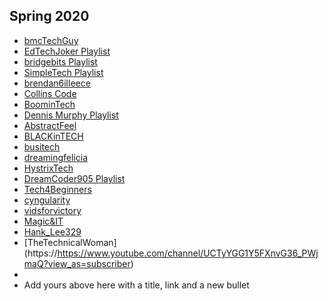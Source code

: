 ## Spring 2020
- [bmcTechGuy](https://www.youtube.com/channel/UCabL6Ewd04q3h5Xc5PlrvFQ?view_as=subscriber)
- [EdTechJoker Playlist](https://www.youtube.com/playlist?list=PLJQupiji7J5e8t_dL8T1iVq-bMPElKTI2)
- [bridgebits Playlist](https://www.youtube.com/channel/UCCZqye8rNHguz3KrkScOYKQ/playlists)
- [SimpleTech Playlist](https://www.youtube.com/channel/UCm28UVuliqM8RsSlVa0NBHA?view_as=subscriber)
- [brendan6illeece](https://www.youtube.com/playlist?list=PLRpj-B9YL19M8iRq7VlY9zLrCHKD4JEvp)
- [Collins Code](https://www.youtube.com/channel/UCmTsz3Z6GxzTxfwGTz7nKkg?view_as=subscriber)
- [BoominTech](https://www.youtube.com/channel/UCEYT7XbvvLknkqorLHdrSJQ/?guided_help_flow=5)
- [Dennis Murphy Playlist](https://www.youtube.com/watch?v=ET_9XHTvJEA&list=PLpTH_c-Pgrd_qfMSWBH5U6dx73w5bPsNg)
- [AbstractFeel](https://www.youtube.com/playlist?list=PLJVIH4MDUvoGOIQcQSwdHeQkmu71YNUS_)
- [BLACKinTECH](https://www.youtube.com/channel/UCkjR9RZpsNaEFvbmYP2uZ4A/featured)
- [busitech](https://www.youtube.com/channel/UCKfg5JQqBSkpqI0xmZfYOyQ?view_as=subscriber)
- [dreamingfelicia](https://www.youtube.com/channel/UCQPw1ozw-l4zlE-xx8dEF5A/featured)
- [HystrixTech](https://www.youtube.com/channel/UCyNfRb-PoAeR8YKVY0IYy0A?view_as=subscriber)
- [DreamCoder905 Playlist](https://www.youtube.com/channel/UCiuXwRj_qGwfqapYSx4jGlQ)
- [Tech4Beginners](https://www.youtube.com/channel/UClVYOOgYdWjC9OxvkoPO5NQ?view_as=subscriber)
- [cyngularity](https://www.youtube.com/channel/UCdJgCivMb5aErPfopu5XumA?view_as=subscriber)
- [vidsforvictory](https://www.youtube.com/channel/UCBQ_FijiVP24YqQxKjrnJGA?guided_help_flow=3)
- [Magic&IT](https://www.youtube.com/channel/UCr3h6u8W8h1iVp9zwvPeI0A?view_as=subscriber)
- [Hank_Lee329](https://www.youtube.com/channel/UCGl5x3LHGvuWdcZ4DNSKS0A?view_as=subscriber)
- [TheTechnicalWoman] (https://https://www.youtube.com/channel/UCTyYGG1Y5FXnvG36_PWjmaQ?view_as=subscriber)
-
- Add yours above here with a title, link and a new bullet
